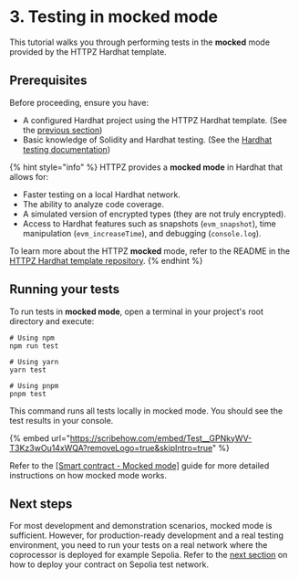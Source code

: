 # 3. Testing in mocked mode

This tutorial walks you through performing tests in the **mocked** mode provided by the HTTPZ Hardhat template.

## Prerequisites

Before proceeding, ensure you have:

- A configured Hardhat project using the HTTPZ Hardhat template. (See the [previous section](1.-setting-up-hardhat.md))
- Basic knowledge of Solidity and Hardhat testing. (See the [Hardhat testing documentation](https://hardhat.org/hardhat-runner/docs/guides/test-contracts))

{% hint style="info" %}
HTTPZ provides a **mocked mode** in Hardhat that allows for:

- Faster testing on a local Hardhat network.
- The ability to analyze code coverage.
- A simulated version of encrypted types (they are not truly encrypted).
- Access to Hardhat features such as snapshots (`evm_snapshot`), time manipulation (`evm_increaseTime`), and debugging (`console.log`).

To learn more about the HTTPZ **mocked** mode, refer to the README in the [HTTPZ Hardhat template repository](https://github.com/zama-ai/fhevm-hardhat-template).
{% endhint %}

## Running your tests

To run tests in **mocked mode**, open a terminal in your project's root directory and execute:

```
# Using npm
npm run test

# Using yarn
yarn test

# Using pnpm
pnpm test
```

This command runs all tests locally in mocked mode. You should see the test results in your console.

{% embed url="https://scribehow.com/embed/Test__GPNkyWV-T3Kz3wOu14xWQA?removeLogo=true&skipIntro=true" %}

Refer to the [[Smart contract - Mocked mode]](../../../smart_contracts/mocked.md) guide for more detailed instructions on how mocked mode works.

## Next steps

For most development and demonstration scenarios, mocked mode is sufficient. However, for production-ready development and a real testing environment, you need to run your tests on a real network where the coprocessor is deployed for example Sepolia. Refer to the [next section](4.-deploying-the-contract.md) on how to deploy your contract on Sepolia test network.
